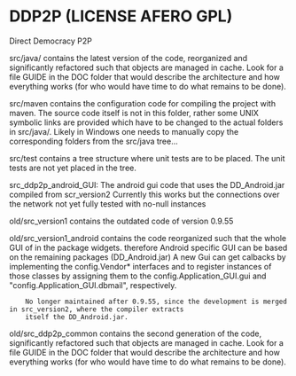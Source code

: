 DDP2P  (LICENSE AFERO GPL)
=====

Direct Democracy P2P

src/java/
	contains the latest version of the code, reorganized and significantly refactored such that objects
	are managed in cache.  Look for a file GUIDE in the DOC folder that would describe the architecture
	and how everything works (for who would have time to do what remains to be done).

src/maven
	contains the configuration code for compiling the project with maven.
	The source code itself is not in this folder, rather some UNIX symbolic links are provided which have
	to be changed to the actual folders in src/java/. Likely in Windows one needs to manually copy the
	corresponding folders from the src/java tree...

src/test
	contains a tree structure where unit tests are to be placed. The unit tests are not yet placed in the tree.

src_ddp2p_android_GUI:
	The android gui code that uses the DD_Android.jar compiled from scr_version2
	Currently this works but the connections over the network not yet fully tested with no-null instances


old/src_version1 contains the outdated code of version 0.9.55

old/src_version1_android
            contains the code reorganized such that the whole GUI of in the package widgets.
            therefore Android specific GUI can be based on the remaining packages (DD_Android.jar)
            A new Gui can get calbacks by implementing the config.Vendor* interfaces
            and to register instances of those classes by assigning them to the config.Application_GUI.gui and
            "config.Application_GUI.dbmail", respectively.

        No longer maintained after 0.9.55, since the development is merged in src_version2, where the compiler extracts
        itself the DD_Android.jar.

old/src_ddp2p_common
        contains the second generation of the code, significantly refactored such that objects
        are managed in cache.  Look for a file GUIDE in the DOC folder that would describe the architecture
        and how everything works (for who would have time to do what remains to be done).

